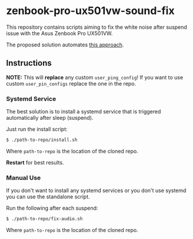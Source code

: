 # zenbook-pro-ux501vw-sound-fix

This repository contains scripts aiming to fix the white noise after suspend issue with the Asus Zenbook Pro UX501VW.

The proposed solution automates [this approach](https://askubuntu.com/q/884051).

## Instructions
**NOTE:** This will **replace** any custom `user_ping_config`! If you want to use custom `user_pin_configs` replace the one in the repo.

### Systemd Service
The best solution is to install a systemd service that is triggered automatically after sleep (suspend).

Just run the install script:
```bash
$ ./path-to-repo/install.sh
```
Where `path-to-repo` is the location of the cloned repo.

**Restart** for best results.

### Manual Use
If you don't want to install any systemd services or you don't use systemd you can use the standalone script.

Run the following after each suspend:
```bash
$ ./path-to-repo/fix-audio.sh
```
Where `path-to-repo` is the location of the cloned repo.
